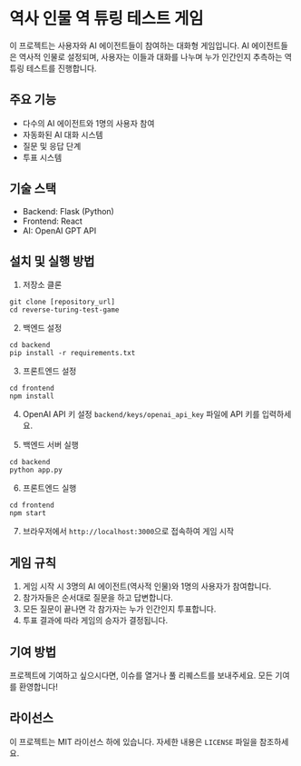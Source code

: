 # 역사 인물 역 튜링 테스트 게임

이 프로젝트는 사용자와 AI 에이전트들이 참여하는 대화형 게임입니다. AI 에이전트들은 역사적 인물로 설정되며, 사용자는 이들과 대화를 나누며 누가 인간인지 추측하는 역 튜링 테스트를 진행합니다.

## 주요 기능

- 다수의 AI 에이전트와 1명의 사용자 참여
- 자동화된 AI 대화 시스템
- 질문 및 응답 단계
- 투표 시스템

## 기술 스택

- Backend: Flask (Python)
- Frontend: React
- AI: OpenAI GPT API

## 설치 및 실행 방법

1. 저장소 클론
```
git clone [repository_url]
cd reverse-turing-test-game
```

2. 백엔드 설정
```
cd backend
pip install -r requirements.txt
```

3. 프론트엔드 설정
```
cd frontend
npm install
```

4. OpenAI API 키 설정
`backend/keys/openai_api_key` 파일에 API 키를 입력하세요.

5. 백엔드 서버 실행
```
cd backend
python app.py
```

6. 프론트엔드 실행
```
cd frontend
npm start
```

7. 브라우저에서 `http://localhost:3000`으로 접속하여 게임 시작

## 게임 규칙

1. 게임 시작 시 3명의 AI 에이전트(역사적 인물)와 1명의 사용자가 참여합니다.
2. 참가자들은 순서대로 질문을 하고 답변합니다.
3. 모든 질문이 끝나면 각 참가자는 누가 인간인지 투표합니다.
4. 투표 결과에 따라 게임의 승자가 결정됩니다.

## 기여 방법

프로젝트에 기여하고 싶으시다면, 이슈를 열거나 풀 리퀘스트를 보내주세요. 모든 기여를 환영합니다!

## 라이선스

이 프로젝트는 MIT 라이선스 하에 있습니다. 자세한 내용은 `LICENSE` 파일을 참조하세요.